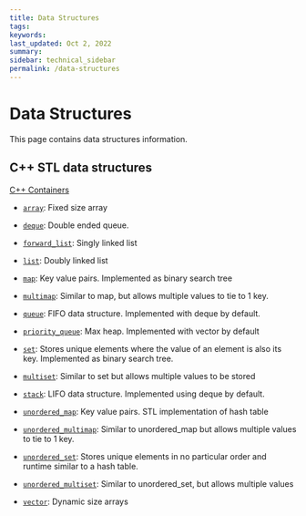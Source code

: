 ```yaml
---
title: Data Structures
tags: 
keywords: 
last_updated: Oct 2, 2022
summary: 
sidebar: technical_sidebar
permalink: /data-structures
---
```


# Data Structures
This page contains data structures information. 

## C++ STL data structures 
[C++ Containers](https://www.cplusplus.com/reference/array/)
- [`array`](./data-structures/array/): Fixed size array

- [`deque`](./data-structures/queue/): Double ended queue.

- [`forward_list`](./data-structures/list): Singly linked list

- [`list`](./data-structures/list): Doubly linked list

- [`map`](./data-structures/tree): Key value pairs. Implemented as binary search tree
- [`multimap`](./data-structures/tree): Similar to map, but allows multiple values to tie to 1 key. 

- [`queue`](./data-structures/queue/): FIFO data structure. Implemented with deque by default.
- [`priority_queue`](./data-structures/queue/): Max heap. Implemented with vector by default

- [`set`](./data-structures/tree): Stores unique elements where the value of an element is also its key. Implemented as binary search tree.
- [`multiset`](./data-structures/tree): Similar to set but allows multiple values to be stored

- [`stack`](./data-structures/stack): LIFO data structure. Implemented using deque by default.

- [`unordered_map`](./data-structures/hash-table/): Key value pairs. STL implementation of hash table
- [`unordered_multimap`](./data-structures/hash-table/): Similar to unordered_map but allows multiple values to tie to 1 key.

- [`unordered_set`](./data-structures/hash-table/): Stores unique elements in no particular order and runtime similar to a hash table.
- [`unordered_multiset`](./data-structures/hash-table/): Similar to unordered_set, but allows multiple values

- [`vector`](./data-structures/array/): Dynamic size arrays